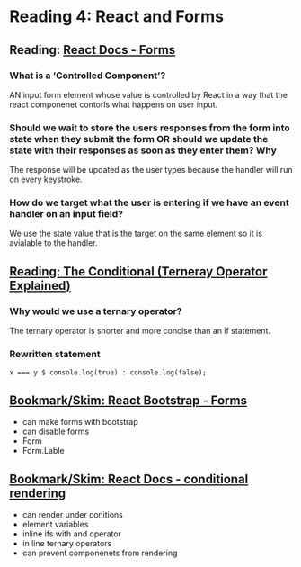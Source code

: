 # Reading 4: React and Forms

## Reading: [React Docs - Forms](https://reactjs.org/docs/forms.html)

### What is a ‘Controlled Component’?

AN input form element whose value is controlled by React in a way that the react componenet contorls what happens on user input. 

### Should we wait to store the users responses from the form into state when they submit the form OR should we update the state with their responses as soon as they enter them? Why

The response will be updated as the user types because the handler will run on every keystroke.

### How do we target what the user is entering if we have an event handler on an input field?

We use the state value that is the target on the same element so it is avialable to the handler.

## [Reading: The Conditional (Terneray Operator Explained)](https://codeburst.io/javascript-the-conditional-ternary-operator-explained-cac7218beeff)

### Why would we use a ternary operator?

The ternary operator is shorter and more concise than an if statement.

### Rewritten statement

`x === y $ console.log(true) : console.log(false);`

## [Bookmark/Skim: React Bootstrap - Forms](https://react-bootstrap.github.io/forms/overview/)

- can make forms with bootstrap
- can disable forms
- Form
- Form.Lable

## [Bookmark/Skim: React Docs - conditional rendering](https://reactjs.org/docs/conditional-rendering.html)

- can render under conitions
- element variables
- inline ifs with  and operator
- in line ternary operators
- can prevent componenets from rendering
